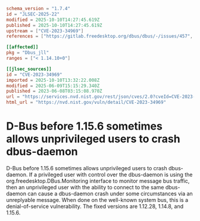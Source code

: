 ```toml
schema_version = "1.7.4"
id = "JLSEC-2025-22"
modified = 2025-10-10T14:27:45.619Z
published = 2025-10-10T14:27:45.619Z
upstream = ["CVE-2023-34969"]
references = ["https://gitlab.freedesktop.org/dbus/dbus/-/issues/457", "https://lists.debian.org/debian-lts-announce/2023/10/msg00033.html", "https://lists.fedoraproject.org/archives/list/package-announce%40lists.fedoraproject.org/message/BZYCDRMD7B4XO4HF6C6YTLH4YUD7TANP/", "https://security.netapp.com/advisory/ntap-20231208-0007/", "https://gitlab.freedesktop.org/dbus/dbus/-/issues/457", "https://lists.debian.org/debian-lts-announce/2023/10/msg00033.html", "https://lists.fedoraproject.org/archives/list/package-announce%40lists.fedoraproject.org/message/BZYCDRMD7B4XO4HF6C6YTLH4YUD7TANP/", "https://security.netapp.com/advisory/ntap-20231208-0007/"]

[[affected]]
pkg = "Dbus_jll"
ranges = ["< 1.14.10+0"]

[[jlsec_sources]]
id = "CVE-2023-34969"
imported = 2025-10-10T13:32:22.008Z
modified = 2025-06-09T15:15:29.340Z
published = 2023-06-08T03:15:08.970Z
url = "https://services.nvd.nist.gov/rest/json/cves/2.0?cveId=CVE-2023-34969"
html_url = "https://nvd.nist.gov/vuln/detail/CVE-2023-34969"
```

# D-Bus before 1.15.6 sometimes allows unprivileged users to crash dbus-daemon

D-Bus before 1.15.6 sometimes allows unprivileged users to crash dbus-daemon. If a privileged user with control over the dbus-daemon is using the org.freedesktop.DBus.Monitoring interface to monitor message bus traffic, then an unprivileged user with the ability to connect to the same dbus-daemon can cause a dbus-daemon crash under some circumstances via an unreplyable message. When done on the well-known system bus, this is a denial-of-service vulnerability. The fixed versions are 1.12.28, 1.14.8, and 1.15.6.

